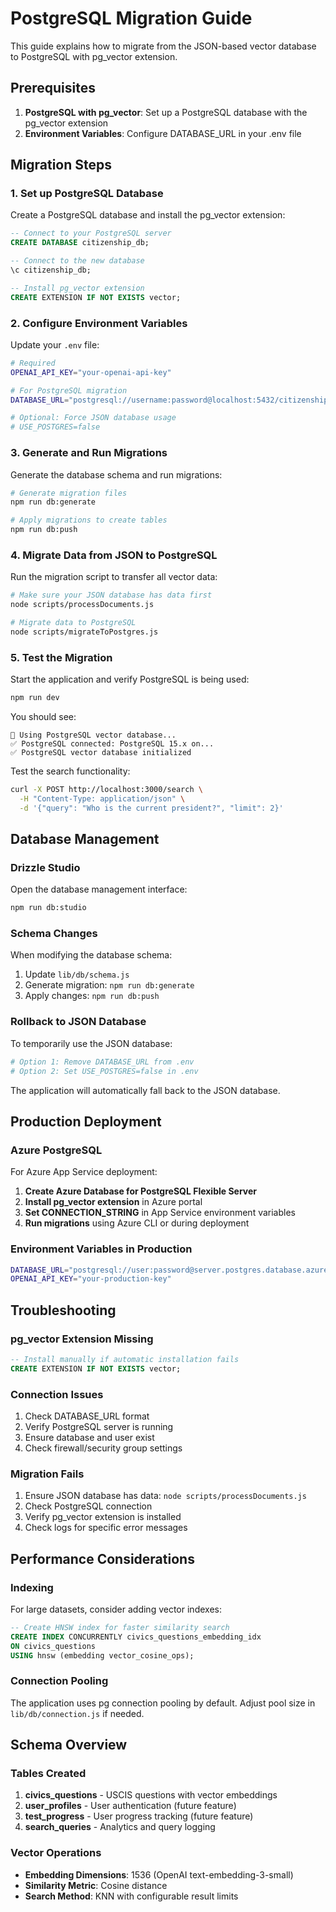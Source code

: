 # PostgreSQL Migration Guide

This guide explains how to migrate from the JSON-based vector database to PostgreSQL with pg_vector extension.

## Prerequisites

1. **PostgreSQL with pg_vector**: Set up a PostgreSQL database with the pg_vector extension
2. **Environment Variables**: Configure DATABASE_URL in your .env file

## Migration Steps

### 1. Set up PostgreSQL Database

Create a PostgreSQL database and install the pg_vector extension:

```sql
-- Connect to your PostgreSQL server
CREATE DATABASE citizenship_db;

-- Connect to the new database
\c citizenship_db;

-- Install pg_vector extension
CREATE EXTENSION IF NOT EXISTS vector;
```

### 2. Configure Environment Variables

Update your `.env` file:

```bash
# Required
OPENAI_API_KEY="your-openai-api-key"

# For PostgreSQL migration
DATABASE_URL="postgresql://username:password@localhost:5432/citizenship_db"

# Optional: Force JSON database usage
# USE_POSTGRES=false
```

### 3. Generate and Run Migrations

Generate the database schema and run migrations:

```bash
# Generate migration files
npm run db:generate

# Apply migrations to create tables
npm run db:push
```

### 4. Migrate Data from JSON to PostgreSQL

Run the migration script to transfer all vector data:

```bash
# Make sure your JSON database has data first
node scripts/processDocuments.js

# Migrate data to PostgreSQL
node scripts/migrateToPostgres.js
```

### 5. Test the Migration

Start the application and verify PostgreSQL is being used:

```bash
npm run dev
```

You should see:
```
🐘 Using PostgreSQL vector database...
✅ PostgreSQL connected: PostgreSQL 15.x on...
✅ PostgreSQL vector database initialized
```

Test the search functionality:

```bash
curl -X POST http://localhost:3000/search \
  -H "Content-Type: application/json" \
  -d '{"query": "Who is the current president?", "limit": 2}'
```

## Database Management

### Drizzle Studio

Open the database management interface:

```bash
npm run db:studio
```

### Schema Changes

When modifying the database schema:

1. Update `lib/db/schema.js`
2. Generate migration: `npm run db:generate`
3. Apply changes: `npm run db:push`

### Rollback to JSON Database

To temporarily use the JSON database:

```bash
# Option 1: Remove DATABASE_URL from .env
# Option 2: Set USE_POSTGRES=false in .env
```

The application will automatically fall back to the JSON database.

## Production Deployment

### Azure PostgreSQL

For Azure App Service deployment:

1. **Create Azure Database for PostgreSQL Flexible Server**
2. **Install pg_vector extension** in Azure portal
3. **Set CONNECTION_STRING** in App Service environment variables
4. **Run migrations** using Azure CLI or during deployment

### Environment Variables in Production

```bash
DATABASE_URL="postgresql://user:password@server.postgres.database.azure.com:5432/citizenship_db?ssl=true"
OPENAI_API_KEY="your-production-key"
```

## Troubleshooting

### pg_vector Extension Missing

```sql
-- Install manually if automatic installation fails
CREATE EXTENSION IF NOT EXISTS vector;
```

### Connection Issues

1. Check DATABASE_URL format
2. Verify PostgreSQL server is running
3. Ensure database and user exist
4. Check firewall/security group settings

### Migration Fails

1. Ensure JSON database has data: `node scripts/processDocuments.js`
2. Check PostgreSQL connection
3. Verify pg_vector extension is installed
4. Check logs for specific error messages

## Performance Considerations

### Indexing

For large datasets, consider adding vector indexes:

```sql
-- Create HNSW index for faster similarity search
CREATE INDEX CONCURRENTLY civics_questions_embedding_idx 
ON civics_questions 
USING hnsw (embedding vector_cosine_ops);
```

### Connection Pooling

The application uses pg connection pooling by default. Adjust pool size in `lib/db/connection.js` if needed.

## Schema Overview

### Tables Created

1. **civics_questions** - USCIS questions with vector embeddings
2. **user_profiles** - User authentication (future feature)
3. **test_progress** - User progress tracking (future feature)
4. **search_queries** - Analytics and query logging

### Vector Operations

- **Embedding Dimensions**: 1536 (OpenAI text-embedding-3-small)
- **Similarity Metric**: Cosine distance
- **Search Method**: KNN with configurable result limits